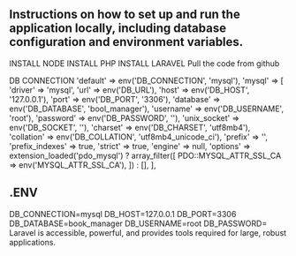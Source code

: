 ## Instructions on how to set up and run the application locally, including database configuration and environment variables.
INSTALL NODE
INSTALL PHP
INSTALL LARAVEL
Pull the code from github

DB CONNECTION
    'default' => env('DB_CONNECTION', 'mysql'),
     'mysql' => [
            'driver' => 'mysql',
            'url' => env('DB_URL'),
            'host' => env('DB_HOST', '127.0.0.1'),
            'port' => env('DB_PORT', '3306'),
            'database' => env('DB_DATABASE', 'bool_manager'),
            'username' => env('DB_USERNAME', 'root'),
            'password' => env('DB_PASSWORD', ''),
            'unix_socket' => env('DB_SOCKET', ''),
            'charset' => env('DB_CHARSET', 'utf8mb4'),
            'collation' => env('DB_COLLATION', 'utf8mb4_unicode_ci'),
            'prefix' => '',
            'prefix_indexes' => true,
            'strict' => true,
            'engine' => null,
            'options' => extension_loaded('pdo_mysql') ? array_filter([
                PDO::MYSQL_ATTR_SSL_CA => env('MYSQL_ATTR_SSL_CA'),
            ]) : [],
        ],
## .ENV
DB_CONNECTION=mysql
DB_HOST=127.0.0.1
DB_PORT=3306
DB_DATABASE=book_manager
DB_USERNAME=root
DB_PASSWORD=
Laravel is accessible, powerful, and provides tools required for large, robust applications.

